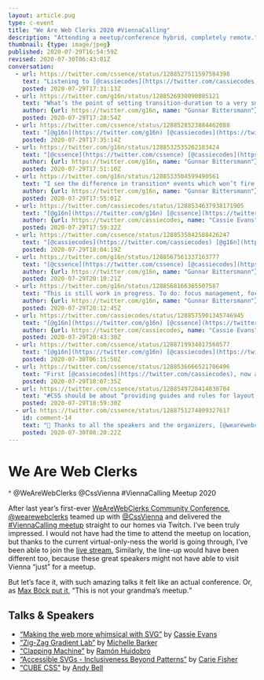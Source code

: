 ```yaml
---
layout: article.pug
type: c-event
title: "We Are Web Clerks 2020 #ViennaCalling"
description: "Attending a meetup/conference hybrid, completely remote."
thumbnail: {type: image/jpeg}
published: 2020-07-29T16:54:59Z
revised: 2020-07-30T06:43:01Z
conversation:
  - url: https://twitter.com/cssence/status/1288527511597584398
    text: "Listening to [@cassiecodes](https://twitter.com/cassiecodes) at #ViennaCalling … takeaways so far:<br>1. Yay Progressive Enhancement!<br>2. Yay Accessibility! #a11y<br>3. [makefrontendshitagain.party](https://makefrontendshitagain.party) is a thing.<br>[@wearewebclerks](https://twitter.com/wearewebclerks) [@CssVienna](https://twitter.com/CssVienna)"
    posted: 2020-07-29T17:31:13Z
  - url: https://twitter.com/g16n/status/1288526930090885121
    text: "What’s the point of setting transition-duration to a very small time value with <code>@⁠media (prefers-reduced-motion: reduce)</code> instead of removing the transition altogether?<br>[@cassiecodes](https://twitter.com/cassiecodes) #ViennaCalling"
    author: {url: https://twitter.com/g16n, name: "Gunnar Bittersmann"}
    posted: 2020-07-29T17:28:54Z
  - url: https://twitter.com/cssence/status/1288528523884462088
    text: "[@g16n](https://twitter.com/g16n) [@cassiecodes](https://twitter.com/cassiecodes)<br>You’ll end up at the desired end state of the transition, so your page will look like the animations ran (because they did), i.e. no difference to running the transition at “regular” speed."
    posted: 2020-07-29T17:35:14Z
  - url: https://twitter.com/g16n/status/1288532535262183424
    text: "[@cssence](https://twitter.com/cssence) [@cassiecodes](https://twitter.com/cassiecodes)<br>Hm, with or without transitions, don’t you end up in the end state anyway? (I’m not talking about animations here.)"
    author: {url: https://twitter.com/g16n, name: "Gunnar Bittersmann"}
    posted: 2020-07-29T17:51:10Z
  - url: https://twitter.com/g16n/status/1288533504599490561
    text: "I see the difference in transition* events which won’t fire with transitions switched off, but apart from that?"
    author: {url: https://twitter.com/g16n, name: "Gunnar Bittersmann"}
    posted: 2020-07-29T17:55:01Z
  - url: https://twitter.com/cassiecodes/status/1288534637938171905
    text: "[@g16n](https://twitter.com/g16n) [@cssence](https://twitter.com/cssence)<br>Keeping the transition duration makes sure that any functionality tied to a transition e.g. a menu sliding in will still work."
    author: {url: https://twitter.com/cassiecodes, name: "Cassie Evans"}
    posted: 2020-07-29T17:59:32Z
  - url: https://twitter.com/cssence/status/1288535842588426247
    text: "[@cassiecodes](https://twitter.com/cassiecodes) [@g16n](https://twitter.com/g16n)<br>Thanks, I’ve been struggling to come up with a meaningful example. Menus are a great one, them sliding in might affect a huge part of the viewport, so that kind of transition might be a trigger."
    posted: 2020-07-29T18:04:19Z
  - url: https://twitter.com/g16n/status/1288567561337163777
    text: "[@cssence](https://twitter.com/cssence) [@cassiecodes](https://twitter.com/cassiecodes)<br>My menu solution works without tiny transition duration (but uses a class set on transitionrun and removed on transitionend).<br>[codepen.io/gunnarbittersmann/pen/abdMLKJ](https://codepen.io/gunnarbittersmann/pen/abdMLKJ)<br>I add the transition with MQ rather than taking it away. (Better no transition than a transition for all users in older browsers.)"
    author: {url: https://twitter.com/g16n, name: "Gunnar Bittersmann"}
    posted: 2020-07-29T20:10:21Z
  - url: https://twitter.com/g16n/status/1288568166365507587
    text: "This is still work in progress. To do: focus management, focus trap. Comments welcome."
    author: {url: https://twitter.com/g16n, name: "Gunnar Bittersmann"}
    posted: 2020-07-29T20:12:45Z
  - url: https://twitter.com/cassiecodes/status/1288575901345746945
    text: "[@g16n](https://twitter.com/g16n) [@cssence](https://twitter.com/cssence)<br>Sure… Seems like more effort to do the same thing, but to each their own."
    author: {url: https://twitter.com/cassiecodes, name: "Cassie Evans"}
    posted: 2020-07-29T20:43:30Z
  - url: https://twitter.com/cssence/status/1288719934017560577
    text: "[@g16n](https://twitter.com/g16n) [@cassiecodes](https://twitter.com/cassiecodes)<br>👍 Doing it this way around is closer to progressive enhancement. But on animation-heavy sites you might still be better off using the star selector and set all durations to a tiny value at once, as shown here: [css-tricks.com/revisiting-prefers-reduced-motion-the-reduced-motion-media-query/](https://css-tricks.com/revisiting-prefers-reduced-motion-the-reduced-motion-media-query/)<br><br>Don’t we all love how versatile CSS is? 🙂"
    posted: 2020-07-30T06:15:50Z
  - url: https://twitter.com/cssence/status/1288536666521706496
    text: "First [@cassiecodes](https://twitter.com/cassiecodes), now a lightning talk by [@MicheBarks](https://twitter.com/MicheBarks) at #ViennaCalling - how is it possible that this amount of great content is free of charge?"
    posted: 2020-07-29T18:07:35Z
  - url: https://twitter.com/cssence/status/1288549728414838784
    text: "#CSS should be about “providing guides and rules for layout, instead of micromanaging the browser.” [@hankchizljaw](https://twitter.com/hankchizljaw) at the #ViennaCalling [@wearewebclerks](https://twitter.com/wearewebclerks) meetup"
    posted: 2020-07-29T18:59:30Z
  - url: https://twitter.com/cssence/status/1288751274809327617
    id: comment-14
    text: "👏 Thanks to all the speakers and the organizers, [@wearewebclerks](https://twitter.com/wearewebclerks) and [@CssVienna](https://twitter.com/CssVienna) pulled off a truly wonderful #ViennaCalling meetup last night."
    posted: 2020-07-30T08:20:22Z
---
```


# We Are Web Clerks
^ @WeAreWebClerks @CssVienna #ViennaCalling Meetup 2020

After last year’s first-ever [WeAreWebClerks Community Conference](/2019/we-are-web-clerks/), [@wearewebclerks](https://twitter.com/wearewebclerks) teamed up with [@CssVienna](https://twitter.com/CssVienna) and delivered the [#ViennaCalling meetup](https://webclerks.at/vienna-calling/) straight to our homes via Twitch. I’ve been truly impressed. I would not have had the time to attend the meetup on location, but thanks to the current virtual-only-ness the world is going through, I’ve been able to join the [live stream.](https://www.twitch.tv/videos/694348922) Similarly, the line-up would have been different too, because these great speakers might not have able to visit Vienna “just” for a meetup.

But let’s face it, with such amazing talks it felt like an actual conference. Or, as [Max Böck put it,](https://twitter.com/mxbck/status/1288034544805871616) <q>This is not your grandma’s meetup.</q>

<h2 id="talks">Talks &amp; Speakers</h2>

- [“Making the web more whimsical with SVG”](https://twitter.com/cassiecodes/status/1288538565438246915) by [Cassie Evans](https://twitter.com/cassiecodes)
- [“Zig-Zag Gradient Lab”](https://twitter.com/wearewebclerks/status/1288537432435163137) by [Michelle Barker](https://twitter.com/MicheBarks)
- [“Clapping Machine”](https://twitter.com/wearewebclerks/status/1288541978490212352) by [Ramón Huidobro](https://twitter.com/hola_soy_milk)
- [“Accessible SVGs - Inclusiveness Beyond Patterns”](https://twitter.com/cariefisher/status/1288554906945716225) by [Carie Fisher](https://twitter.com/cariefisher)
- [“CUBE CSS”](https://twitter.com/hankchizljaw/status/1288560424997322753) by [Andy Bell](https://twitter.com/hankchizljaw)
